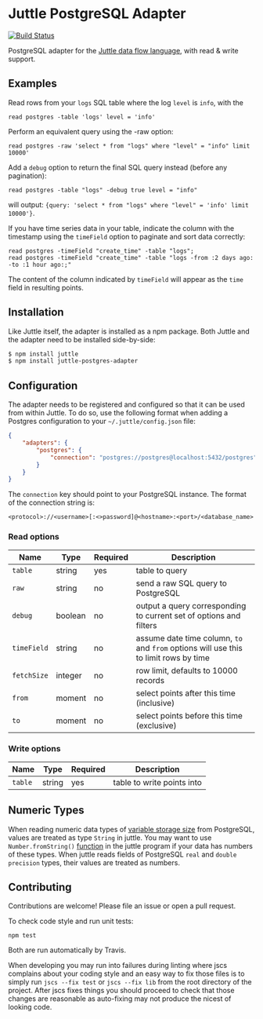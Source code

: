 # Juttle PostgreSQL Adapter

[![Build Status](https://travis-ci.org/juttle/juttle-postgres-adapter.svg?branch=master)](https://travis-ci.org/juttle/juttle-postgres-adapter)


PostgreSQL adapter for the [Juttle data flow
language](https://github.com/juttle/juttle), with read & write support.

## Examples

Read rows from your `logs` SQL table where the log `level` is `info`, with the
```juttle
read postgres -table 'logs' level = 'info'
```

Perform an equivalent query using the -raw option:

```juttle
read postgres -raw 'select * from "logs" where "level" = "info" limit 10000'
```

Add a `debug` option to return the final SQL query instead (before any pagination):

```juttle
read postgres -table "logs" -debug true level = "info"
```

will output: `{query: 'select * from "logs" where "level" = 'info' limit 10000'}`.

If you have time series data in your table, indicate the column with the
timestamp using the `timeField` option to paginate and sort data correctly:

```juttle
read postgres -timeField "create_time" -table "logs";
read postgres -timeField "create_time" -table "logs -from :2 days ago: -to :1 hour ago:;"
```

The content of the column indicated by `timeField` will appear as the `time`
field in resulting points.

## Installation

Like Juttle itself, the adapter is installed as a npm package. Both Juttle and
the adapter need to be installed side-by-side:

```bash
$ npm install juttle
$ npm install juttle-postgres-adapter
```

## Configuration

The adapter needs to be registered and configured so that it can be used from
within Juttle. To do so, use the following format when adding a Postgres configuration to your `~/.juttle/config.json` file:

```json
{
    "adapters": {
        "postgres": {
            "connection": "postgres://postgres@localhost:5432/postgres"
        }
    }
}
```

The `connection` key should point to your PostgreSQL instance. The format of the connection string is:

```
<protocol>://<username>[:<>password]@<hostname>:<port>/<database_name>
```

### Read options

Name | Type | Required | Description
-----|------|----------|-------------
`table`   | string | yes | table to query
`raw` | string | no | send a raw SQL query to PostgreSQL
`debug` | boolean | no | output a query corresponding to current set of options and filters
`timeField` | string | no | assume date time column, `to` and `from` options will use this to limit rows by time
`fetchSize` | integer | no | row limit, defaults to 10000 records
`from` | moment | no | select points after this time (inclusive)
`to`   | moment | no | select points before this time (exclusive)

### Write options

Name | Type | Required | Description
-----|------|----------|-------------
`table`   | string | yes | table to write points into

## Numeric Types

When reading numeric data types of [variable storage size](http://www.postgresql.org/docs/9.1/static/datatype-numeric.html)
from PostgreSQL, values are treated as type `String` in juttle.
You may want to use `Number.fromString()` [function](http://juttle.github.io/juttle/modules/number/#numberfromstring)
in the juttle program if your data has numbers of these types.
When juttle reads fields of PostgreSQL `real` and `double precision` types, their values are treated as numbers.

## Contributing

Contributions are welcome! Please file an issue or open a pull request.

To check code style and run unit tests:
```
npm test
```

Both are run automatically by Travis.

When developing you may run into failures during linting where jscs complains
about your coding style and an easy way to fix those files is to simply run
`jscs --fix test` or `jscs --fix lib` from the root directory of the project.
After jscs fixes things you should proceed to check that those changes are
reasonable as auto-fixing may not produce the nicest of looking code.
